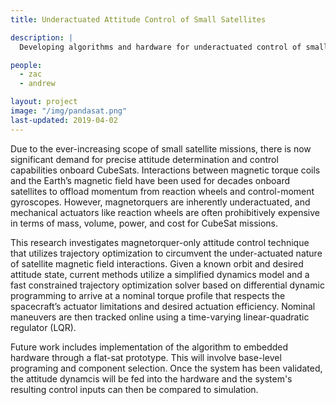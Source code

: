 ```yaml
---
title: Underactuated Attitude Control of Small Satellites

description: |
  Developing algorithms and hardware for underactuated control of small satellites, mainly through trajectory optimization techniques of magnetorquer attitude manipulation.

people:
  - zac
  - andrew

layout: project
image: "/img/pandasat.png"
last-updated: 2019-04-02
---
```


Due to the ever-increasing scope of small satellite missions, there is now significant demand for precise attitude determination and control capabilities onboard CubeSats. Interactions between magnetic torque coils and the Earth’s magnetic field have been used for decades onboard satellites to offload momentum from reaction wheels and control-moment gyroscopes. However, magnetorquers are inherently underactuated, and mechanical actuators like reaction wheels are often prohibitively expensive in terms of mass, volume, power, and cost for CubeSat missions.

This research investigates magnetorquer-only attitude control technique that utilizes trajectory optimization to circumvent the under-actuated nature of satellite magnetic field interactions. Given a known orbit and desired attitude state, current methods utilize a simplified dynamics model and a fast constrained trajectory optimization solver based on differential dynamic programming to arrive at a nominal torque profile that respects the spacecraft’s actuator limitations and desired actuation efficiency. Nominal maneuvers are then tracked online using a time-varying linear-quadratic regulator (LQR).

Future work includes implementation of the algorithm to embedded hardware through a flat-sat prototype. This will involve base-level programing and component selection. Once the system has been validated, the attitude dynamcis will be fed into the hardware and the system's resulting control inputs can then be compared to simulation.  
